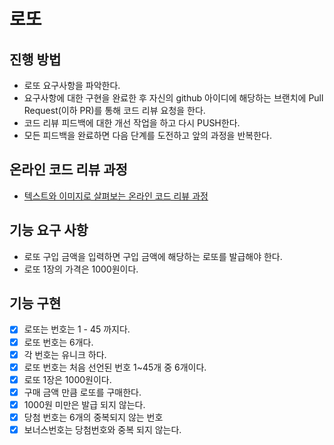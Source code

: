# 로또
## 진행 방법
* 로또 요구사항을 파악한다.
* 요구사항에 대한 구현을 완료한 후 자신의 github 아이디에 해당하는 브랜치에 Pull Request(이하 PR)를 통해 코드 리뷰 요청을 한다.
* 코드 리뷰 피드백에 대한 개선 작업을 하고 다시 PUSH한다.
* 모든 피드백을 완료하면 다음 단계를 도전하고 앞의 과정을 반복한다.

## 온라인 코드 리뷰 과정
* [텍스트와 이미지로 살펴보는 온라인 코드 리뷰 과정](https://github.com/next-step/nextstep-docs/tree/master/codereview)

## 기능 요구 사항
- 로또 구입 금액을 입력하면 구입 금액에 해당하는 로또를 발급해야 한다.
- 로또 1장의 가격은 1000원이다.

## 기능 구현
- [x] 로또는 번호는 1 - 45 까지다.
- [X] 로또 번호는 6개다.
- [X] 각 번호는 유니크 하다.
- [x] 로또 번호는 처음 선언된 번호 1~45개 중 6개이다. 
- [X] 로또 1장은 1000원이다.
- [X] 구매 금액 만큼 로또를 구매한다.
- [X] 1000원 미만은 발급 되지 않는다.
- [X] 당첨 번호는 6개의 중복되지 않는 번호
- [X] 보너스번호는 당첨번호와 중복 되지 않는다.